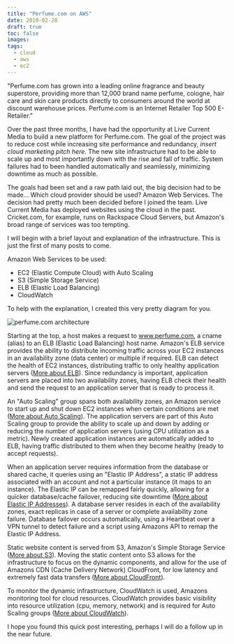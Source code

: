 ```yaml
---
title: "Perfume.com on AWS"
date: 2010-02-28
draft: true
toc: false
images:
tags: 
  - cloud
  - aws
  - ec2
---
```


"Perfume.com has grown into a leading online fragrance and beauty superstore, providing more than 12,000 brand name perfume, cologne, hair care and skin care products directly to consumers around the world at discount warehouse prices. Perfume.com is an Internet Retailer Top 500 E-Retailer."

Over the past three months, I have had the opportunity at Live Current Media to build a new platform for Perfume.com. The goal of the project was to reduce cost while increasing site performance and redundancy, *insert cloud marketing pitch here*. The new site infrastructure had to be able to scale up and most importantly down with the rise and fall of traffic. System failures had to been handled automatically and seamlessly, minimizing downtime as much as possible.

The goals had been set and a raw path laid out, the big decision had to be made... Which cloud provider should be used? Amazon Web Services. The decision had pretty much been decided before I joined the team. Live Current Media has deployed websites using the cloud in the past. Cricket.com, for example, runs on Rackspace Cloud Servers, but Amazon's broad range of services was too tempting.

I will begin with a brief layout and explanation of the infrastructure. This is just the first of many posts to come.

Amazon Web Services to be used:

- EC2 (Elastic Compute Cloud) with Auto Scaling 
- S3 (Simple Storage Service) 
- ELB (Elastic Load Balancing) 
- CloudWatch 

To help with the explanation, I created this very pretty diagram for you.

![perfume.com architecture](/images/2010-02-28/perfume-arch.png)

Starting at the top, a host makes a request to www.perfume.com, a cname (alias) to an ELB (Elastic Load Balancing) host name. Amazon's ELB service provides the ability to distribute incoming traffic across your EC2 instances in an availability zone (data center) or multiple if required. ELB can detect the health of EC2 instances, distributing traffic to only healthy application servers ([More about ELB](http://aws.amazon.com/elasticloadbalancing/)). Since redundancy is important, application servers are placed into two availability zones, having ELB check their health and send the request to an application server that is ready to process it.

An "Auto Scaling" group spans both availability zones, an Amazon service to start up and shut down EC2 instances when certain conditions are met ([More about Auto Scaling](http://aws.amazon.com/autoscaling/)). The application servers are part of this Auto Scaling group to provide the ability to scale up and down by adding or reducing the number of application servers (using CPU utilization as a metric). Newly created application instances are automatically added to ELB, having traffic distributed to them when they become healthy (ready to accept requests).

When an application server requires information from the database or shared cache, it queries using an "Elastic IP Address", a static IP address associated with an account and not a particular instance (it maps to an instance). The Elastic IP can be remapped fairly quickly, allowing for a quicker database/cache failover, reducing site downtime ([More about Elastic IP Addresses](http://aws.amazon.com/ec2/#features)). A database server resides in each of the availability zones, exact replicas in case of a server or complete availability zone failure. Database failover occurs automatically, using a Heartbeat over a VPN tunnel to detect failure and a script using Amazons API to remap the Elastic IP Address.

Static website content is served from S3, Amazon's Simple Storage Service ([More about S3](http://aws.amazon.com/s3/)). Moving the static content onto S3 allows for the infrastructure to focus on the dynamic components, and allow for the use of Amazons CDN (Cache Delivery Network) CloudFront, for low latency and extremely fast data transfers ([More about CloudFront](http://aws.amazon.com/cloudfront/)).

To monitor the dynamic infrastructure, CloudWatch is used, Amazons monitoring tool for cloud resources. CloudWatch provides basic visibility into resource utilization (cpu, memory, network) and is required for Auto Scaling groups ([More about CloudWatch](http://aws.amazon.com/cloudwatch/)).

I hope you found this quick post interesting, perhaps I will do a follow up in the near future.
